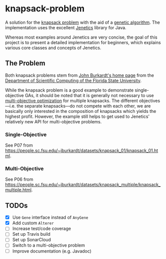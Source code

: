 # knapsack-problem

A solution for the [knapsack problem](https://en.wikipedia.org/wiki/Knapsack_problem) with the aid of a [genetic algorithm](https://en.wikipedia.org/wiki/Genetic_algorithm). The implementation uses the excellent [Jenetics](http://jenetics.io/) library for Java.

Whereas most examples around Jenetics are very concise, the goal of this project is to present a detailed implementation for beginners, which explains various core classes and concepts of Jenetics.

## The Problem

Both knapsack problems stem from [John Burkardt's home page](https://people.sc.fsu.edu/~jburkardt/) from the [Department of Scientific Computing of the Florida State University](https://sc.fsu.edu/).

While the knapsack problem is a good example to demonstrate single-objective GAs, it should be noted that it is generally not necessary to use [multi-objective optimization](https://en.wikipedia.org/wiki/Multi-objective_optimization) for multiple knapsacks. The different objectives—i.e. the separate knapsacks—do not compete with each other, we are basically only interested in the composition of knapsacks which yields the highest profit. However, the example still helps to get used to Jenetics' relatively new API for multi-objective problems.

### Single-Objective

See P07 from https://people.sc.fsu.edu/~jburkardt/datasets/knapsack_01/knapsack_01.html.

### Multi-Objective

See P06 from https://people.sc.fsu.edu/~jburkardt/datasets/knapsack_multiple/knapsack_multiple.html.

## TODOs

- [x] Use `Gene` interface instead of `AnyGene`
- [x] Add custom `Alterer`
- [ ] Increase test/code coverage
- [ ] Set up Travis build
- [ ] Set up SonarCloud
- [ ] Switch to a multi-objective problem
- [ ] Improve documentation (e.g. Javadoc)
